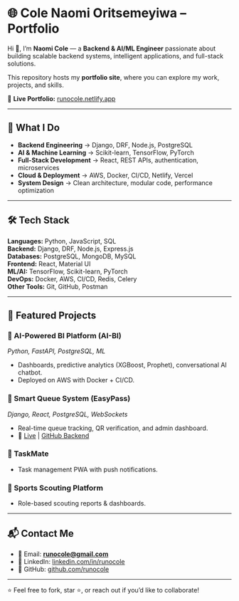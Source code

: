 # 🌐 Cole Naomi Oritsemeyiwa – Portfolio  

Hi 👋, I’m **Naomi Cole** — a **Backend & AI/ML Engineer** passionate about building scalable backend systems, intelligent applications, and full-stack solutions.  

This repository hosts my **portfolio site**, where you can explore my work, projects, and skills.  

🔗 **Live Portfolio:** [runocole.netlify.app](https://runocole.netlify.app)  

---

## 🚀 What I Do  
* **Backend Engineering** → Django, DRF, Node.js, PostgreSQL  
* **AI & Machine Learning** → Scikit-learn, TensorFlow, PyTorch  
* **Full-Stack Development** → React, REST APIs, authentication, microservices  
* **Cloud & Deployment** → AWS, Docker, CI/CD, Netlify, Vercel  
* **System Design** → Clean architecture, modular code, performance optimization  

---

## 🛠️ Tech Stack  
**Languages:** Python, JavaScript, SQL  
**Backend:** Django, DRF, Node.js, Express.js  
**Databases:** PostgreSQL, MongoDB, MySQL  
**Frontend:** React, Material UI  
**ML/AI:** TensorFlow, Scikit-learn, PyTorch  
**DevOps:** Docker, AWS, CI/CD, Redis, Celery  
**Other Tools:** Git, GitHub, Postman  

---

## 💼 Featured Projects  

### 🔹 AI-Powered BI Platform (AI-BI)  
*Python, FastAPI, PostgreSQL, ML*  
- Dashboards, predictive analytics (XGBoost, Prophet), conversational AI chatbot.  
- Deployed on AWS with Docker + CI/CD.  

### 🔹 Smart Queue System (EasyPass)  
*Django, React, PostgreSQL, WebSockets*  
- Real-time queue tracking, QR verification, and admin dashboard.  
- 🔗 [Live](https://easypass-frontend.vercel.app/) | [GitHub Backend](https://github.com/runocole/EasyPass-Backend)  

### 🔹 TaskMate  
- Task management PWA with push notifications.  

### 🔹 Sports Scouting Platform  
- Role-based scouting reports & dashboards.  

---

## 📬 Contact Me  
* 📧 Email: **runocole@gmail.com**  
* 💼 LinkedIn: [linkedin.com/in/runocole](https://linkedin.com/in/runocole)  
* 🐙 GitHub: [github.com/runocole](https://github.com/runocole)  

---

⭐️ Feel free to fork, star ⭐, or reach out if you’d like to collaborate!  